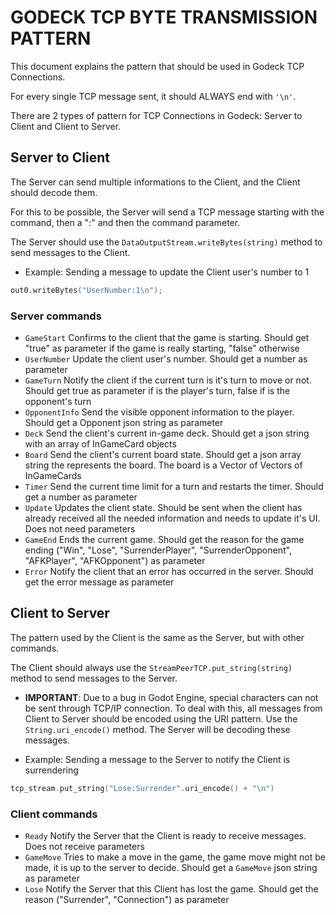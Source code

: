 # GODECK TCP BYTE TRANSMISSION PATTERN

This document explains the pattern that should be used in Godeck TCP Connections.

For every single TCP message sent, it should ALWAYS end with `'\n'`.

There are 2 types of pattern for TCP Connections in Godeck: Server to Client and Client to Server.

## Server to Client

The Server can send multiple informations to the Client, and the Client should decode them.

For this to be possible, the Server will send a TCP message starting with the command, then a ":" and then the command parameter.

The Server should use the `DataOutputStream.writeBytes(string)` method to send messages to the Client.

-   Example: Sending a message to update the Client user's number to 1

```cpp
out0.writeBytes("UserNumber:1\n");
```

### Server commands

-   `GameStart` Confirms to the client that the game is starting. Should get "true" as parameter if the game is really starting, "false" otherwise
-   `UserNumber` Update the client user's number. Should get a number as parameter
-   `GameTurn` Notify the client if the current turn is it's turn to move or not. Should get true as parameter if is the player's turn, false if is the opponent's turn
-   `OpponentInfo` Send the visible opponent information to the player. Should get a Opponent json string as parameter
-   `Deck` Send the client's current in-game deck. Should get a json string with an array of InGameCard objects
-   `Board` Send the client's current board state. Should get a json array string the represents the board. The board is a Vector of Vectors of InGameCards
-   `Timer` Send the current time limit for a turn and restarts the timer. Should get a number as parameter
-   `Update` Updates the client state. Should be sent when the client has already received all the needed information and needs to update it's UI. Does not need parameters
-   `GameEnd` Ends the current game. Should get the reason for the game ending ("Win", "Lose", "SurrenderPlayer", "SurrenderOpponent", "AFKPlayer", "AFKOpponent") as parameter
-   `Error` Notify the client that an error has occurred in the server. Should get the error message as parameter

## Client to Server

The pattern used by the Client is the same as the Server, but with other commands.

The Client should always use the `StreamPeerTCP.put_string(string)` method to send messages to the Server.

-   **IMPORTANT**: Due to a bug in Godot Engine, special characters can not be sent through TCP/IP connection. To deal with this, all messages from Client to Server should be encoded using the URI pattern. Use the `String.uri_encode()` method. The Server will be decoding these messages.

-   Example: Sending a message to the Server to notify the Client is surrendering

```cpp
tcp_stream.put_string("Lose:Surrender".uri_encode() + "\n")
```

### Client commands

-   `Ready` Notify the Server that the Client is ready to receive messages. Does not receive parameters
-   `GameMove` Tries to make a move in the game, the game move might not be made, it is up to the server to decide. Should get a `GameMove` json string as parameter
-   `Lose` Notify the Server that this Client has lost the game. Should get the reason ("Surrender", "Connection") as parameter

###
